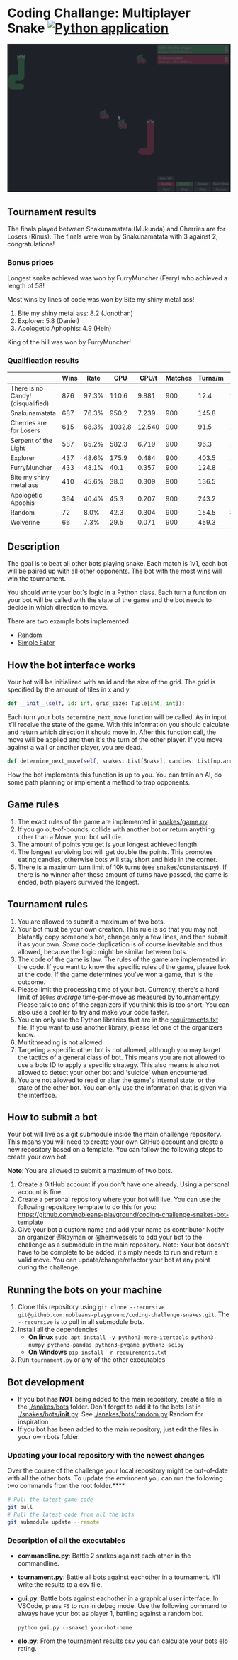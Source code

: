<!--
Copyright 2023 Nobleo Technology B.V.

SPDX-License-Identifier: Apache-2.0
-->

# Coding Challange: Multiplayer Snake [![Python application](https://github.com/nobleans-playground/coding-challenge-snakes/actions/workflows/python-app.yml/badge.svg)](https://github.com/nobleans-playground/coding-challenge-snakes/actions/workflows/python-app.yml)

![Example battle](./doc/battle.gif)

## Tournament results

The finals played between Snakunamatata (Mukunda) and  Cherries are for Losers (Rinus).
The finals were won by Snakunamatata with 3 against 2, congratulations!

### Bonus prices

Longest snake achieved was won by FurryMuncher (Ferry) who achieved a length of 58!

Most wins by lines of code was won by Bite my shiny metal ass!
1. Bite my shiny metal ass: 8.2 (Jonothan)
2. Explorer: 5.8 (Daniel)
3. Apologetic Aphophis: 4.9 (Hein)

King of the hill was won by FurryMuncher!

### Qualification results

|                                   | Wins | Rate  | CPU    | CPU/t  | Matches | Turns/m | Elo    |
|-----------------------------------|------|-------|--------|--------|---------|---------|--------|
| There is no Candy! (disqualified) | 876  | 97.3% | 110.6  | 9.881  | 900     | 12.4    | 2252.0 |
| Snakunamatata                     | 687  | 76.3% | 950.2  | 7.239  | 900     | 145.8   | 1808.4 |
| Cherries are for Losers           | 615  | 68.3% | 1032.8 | 12.540 | 900     | 91.5    | 1717.0 |
| Serpent of the Light              | 587  | 65.2% | 582.3  | 6.719  | 900     | 96.3    | 1687.5 |
| Explorer                          | 437  | 48.6% | 175.9  | 0.484  | 900     | 403.5   | 1526.1 |
| FurryMuncher                      | 433  | 48.1% | 40.1   | 0.357  | 900     | 124.8   | 1510.8 |
| Bite my shiny metal ass           | 410  | 45.6% | 38.0   | 0.309  | 900     | 136.5   | 1483.0 |
| Apologetic Apophis                | 364  | 40.4% | 45.3   | 0.207  | 900     | 243.2   | 1434.5 |
| Random                            | 72   | 8.0%  | 42.3   | 0.304  | 900     | 154.5   | 819.1  |
| Wolverine                         | 66   | 7.3%  | 29.5   | 0.071  | 900     | 459.3   | 761.6  |

## Description

The goal is to beat all other bots playing snake.
Each match is 1v1, each bot will be paired up with all other opponents.
The bot with the most wins will win the tournament.

You should write your bot's logic in a Python class.
Each turn a function on your bot will be called with the state of the game and the bot needs to decide in which direction to move.

There are two example bots implemented

- [Random](./snakes/bots/random.py)
- [Simple Eater](https://github.com/nobleans-playground/coding-challenge-snakes-bot-template/blob/main/bot.py)

## How the bot interface works

Your bot will be initialized with an id and the size of the grid.
The grid is specified by the amount of tiles in x and y.

```py
def __init__(self, id: int, grid_size: Tuple[int, int]):
```

Each turn your bots `determine_next_move` function will be called.
As in input it'll receive the state of the game.
With this information you should calculate and return which direction it should move in.
After this function call, the move will be applied and then it's the turn of the other player.
If you move against a wall or another player, you are dead.

```py
def determine_next_move(self, snakes: List[Snake], candies: List[np.array]) -> Move:
```

How the bot implements this function is up to you.
You can train an AI, do some path planning or implement a method to trap opponents.

## Game rules

1. The exact rules of the game are implemented in [snakes/game.py](./snakes/game.py).
2. If you go out-of-bounds, collide with another bot or return anything other than a Move, your bot will die.
3. The amount of points you get is your longest achieved length.
4. The longest surviving bot will get double the points.
   This promotes eating candies, otherwise bots will stay short and hide in the corner.
5. There is a maximum turn limit of 10k turns (see [snakes/constants.py](./snakes/constants.py)).
   If there is no winner after these amount of turns have passed, the game is ended, both players survived the longest.

## Tournament rules

1. You are allowed to submit a maximum of two bots.
2. Your bot must be your own creation.
This rule is so that you may not blatantly copy someone's bot, change only a few lines, and then submit it as your own.
*Some* code duplication is of course inevitable and thus allowed, because the logic might be similar between bots.
3. The code of the game is law.
The rules of the game are implemented in the code.
If you want to know the specific rules of the game, please look at the code.
If the game determines you've won a game, that is the outcome.
4. Please limit the processing time of your bot.
Currently, there's a hard limit of `100ms` _average_ time-per-move as measured by [tournament.py](./tournament.py).
Please talk to one of the organizers if you think this is too short.
You can also use a profiler to try and make your code faster.
5. You can only use the Python libraries that are in the [requirements.txt](./requirements.txt) file.
If you want to use another library, please let one of the organizers know.
6. Multithreading is not allowed
7. Targeting a specific other bot is not allowed, although you may target the tactics of a general class of bot.
This means you are not allowed to use a bots ID to apply a specific strategy.
This also means is also not allowed to detect your other bot and 'suicide' when encountered.
8. You are not allowed to read or alter the game's internal state, or the state of the other bot.
You can only use the information that is given via the interface.

## How to submit a bot

Your bot will live as a git submodule inside the main challenge repository.
This means you will need to create your own GitHub account and create a new repository based on a template.
You can follow the following steps to create your own bot.

**Note**: You are allowed to submit a maximum of two bots.

1. Create a GitHub account if you don't have one already.
   Using a personal account is fine.
2. Create a personal repository where your bot will live.
   You can use the following repository template to do this for you: https://github.com/nobleans-playground/coding-challenge-snakes-bot-template
3. Give your bot a custom name and add your name as contributor
   Notify an organizer @Rayman or @heinwessels to add your bot to the challenge as a submodule in the main repository.
   Note: Your bot doesn't have to be complete to be added, it simply needs to run and return a valid move.
   You can update/change/refactor your bot at any point during the challenge.

## Running the bots on your machine

1. Clone this repository using `git clone --recursive git@github.com:nobleans-playground/coding-challenge-snakes.git`.
   The `--recursive` is to pull in all submodule bots.
2. Install all the dependencies
   - **On linux** `sudo apt install -y python3-more-itertools python3-numpy python3-pandas python3-pygame python3-scipy`
   - **On Windows** `pip install -r requirements.txt`
3. Run `tournament.py` or any of the other executables

## Bot development

- If you bot has **NOT** being added to the main repository, create a file in the [./snakes/bots](./snakes/bots) folder.
  Don't forget to add it to the bots list in [./snakes/bots/__init__.py](./snakes/bots/__init__.py).
  See [./snakes/bots/random.py](./snakes/bots/random.py) Random for inspiration
- If you bot has been added to the main repository, just edit the files in your own bots folder.

### Updating your local repository with the newest changes

Over the course of the challenge your local repository might be out-of-date with all the other bots.
To update the environent you can run the following two commands from the root folder.****

```sh
# Pull the latest game-code
git pull
# Pull the latest code from all the bots
git submodule update --remote
```

### Description of all the executables

- **commandline.py**:
  Battle 2 snakes against each other in the commandline.
- **tournament.py**:
  Battle all bots against eachother in a tournament. It'll write the results to a csv file.
- **gui.py**:
  Battle bots against eachother in a graphical user interface. In VSCode, press `F5` to run in debug mode. Use the following command to always have your bot as player 1, battling against a random bot. 

  ```python gui.py --snake1 your-bot-name``` 
- **elo.py**:
  From the tournament results csv you can calculate your bots elo rating.
